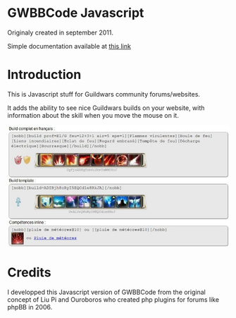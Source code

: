 GWBBCode Javascript
===================

Originaly created in september 2011.

Simple documentation available at [this link](http://gwbbcode.arnapou.net/)

Introduction
============
This is Javascript stuff for Guildwars community forums/websites.

It adds the ability to see nice Guildwars builds on your website, with information about the skill when you move the mouse on it.

![screen](public/screen.jpg)

Credits
=======
I developped this Javascript version of GWBBCode from the original concept of Liu Pi and Ouroboros who created php plugins for forums like phpBB in 2006.
